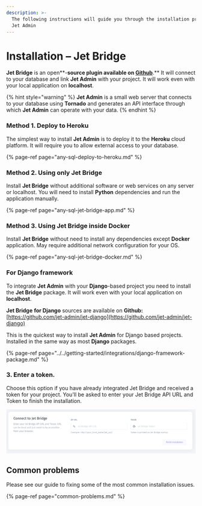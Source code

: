 ```yaml
---
description: >-
  The following instructions will guide you through the installation process of
  Jet Admin
---
```


# Installation – Jet Bridge

**Jet Bridge** is an open**-**source plugin available on [**Github**](https://github.com/jet-admin/jet-bridge)**.** It will connect to your database and link **Jet Admin** with your project. It will work even with your local application on **localhost**.

{% hint style="warning" %}
**Jet Admin** is a small web server that connects to your database using **Tornado** and generates an API interface through which **Jet Admin** can operate with your data.
{% endhint %}

### Method 1. Deploy to Heroku

The simplest way to install **Jet Admin** is to deploy it to the **Heroku** cloud platform. It will require you to allow external access to your database.

{% page-ref page="any-sql-deploy-to-heroku.md" %}

### Method 2. Using only Jet Bridge

Install **Jet Bridge** without additional software or web services on any server or localhost. You will need to install **Python** dependencies and run the application manually.

{% page-ref page="any-sql-jet-bridge-app.md" %}

### Method 3. Using Jet Bridge inside Docker

Install **Jet Bridge** without need to install any dependencies except **Docker** application. May require additional network configuration for your OS.

{% page-ref page="any-sql-jet-bridge-docker.md" %}

### For Django framework

To integrate **Jet Admin** with your **Django**-based project you need to install the **Jet Bridge** package. It will work even with your local application on **localhost**.

**Jet Bridge** **for Django** sources are available on **Github:**  
[https://github.com/jet-admin/jet-django](https://github.com/jet-admin/jet-django)

This is the quickest way to install **Jet Admin** for Django based projects. Installed in the same way as most **Django** packages.

{% page-ref page="../../getting-started/integrations/django-framework-package.md" %}



###   3. **Enter a token.** 

Choose this option if you have already integrated Jet Bridge and received a token for your project. You'll be asked to enter your Jet Bridge API URL and Token to finish the installation. 

![](../../.gitbook/assets/snimok-ekrana-2019-07-23-v-12.29.18.png)

## Common problems

Please see our guide to fixing some of the most common installation issues.

{% page-ref page="common-problems.md" %}

